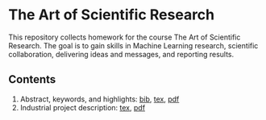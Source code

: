 # The Art of Scientific Research

This repository collects homework for the course The Art of Scientific Research. The goal is to gain skills in Machine Learning research, scientific collaboration, delivering ideas and messages, and reporting results. 

## Contents
1. Abstract, keywords, and highlights: [bib](/Name-theArt.bib), [tex](/Vladislav-Kirienko-Step-1.tex), [pdf](/Vladislav-Kirienko-Step-1.pdf)
2. Industrial project description: [tex](/Vladislav-Kirienko-Step-2.tex), [pdf](/Vladislav-Kirienko-Step-2.pdf)
